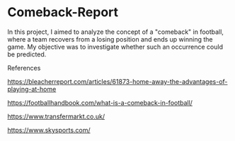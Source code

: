 # Comeback-Report
In this project, I aimed to analyze the concept of a "comeback" in football, where a team recovers from a losing position and ends up winning the game. My objective was to investigate whether such an occurrence could be predicted.


References

https://bleacherreport.com/articles/61873-home-away-the-advantages-of-playing-at-home

https://footballhandbook.com/what-is-a-comeback-in-football/

https://www.transfermarkt.co.uk/

https://www.skysports.com/
